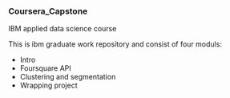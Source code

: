 ### Coursera_Capstone
IBM applied data science course

This is ibm graduate work repository and consist of four moduls:
* Intro
* Foursquare API
* Clustering and segmentation
* Wrapping project
